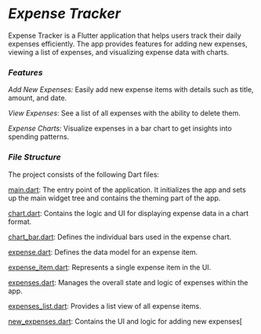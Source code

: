 # *Expense Tracker*

Expense Tracker is a Flutter application that helps users track their daily expenses efficiently. The app provides features for adding new expenses, viewing a list of expenses, and visualizing expense data with charts.

### *Features*

*Add New Expenses:* Easily add new expense items with details such as title, amount, and date.

*View Expenses*: See a list of all expenses with the ability to delete them.

*Expense Charts:* Visualize expenses in a bar chart to get insights into spending patterns.


### *File Structure*

The project consists of the following Dart files:

[main.dart](https://github.com/Yashwant1105/Expense_Tracker/blob/main/lib/main.dart): The entry point of the application. It initializes the app and sets up the main widget tree and contains the theming part of the app.

[chart.dart](https://github.com/Yashwant1105/Expense_Tracker/blob/main/lib/widgets/expenses_list/chart/chart.dart): Contains the logic and UI for displaying expense data in a chart format.

[chart_bar.dart](https://github.com/Yashwant1105/Expense_Tracker/blob/main/lib/widgets/expenses_list/chart/chart_bar.dart): Defines the individual bars used in the expense chart.

[expense.dart](https://github.com/Yashwant1105/Expense_Tracker/blob/main/lib/model/expense.dart): Defines the data model for an expense item.

[expense_item.dart](https://github.com/Yashwant1105/Expense_Tracker/blob/main/lib/widgets/expenses_list/expense_item.dart): Represents a single expense item in the UI.

[expenses.dart](https://github.com/Yashwant1105/Expense_Tracker/blob/main/lib/widgets/expenses.dart): Manages the overall state and logic of expenses within the app.

[expenses_list.dart](https://github.com/Yashwant1105/Expense_Tracker/blob/main/lib/widgets/expenses_list/expenses_list.dart): Provides a list view of all expense items.

[new_expenses.dart](https://github.com/Yashwant1105/Expense_Tracker/blob/main/lib/new_expenses.dart): Contains the UI and logic for adding new expenses[
